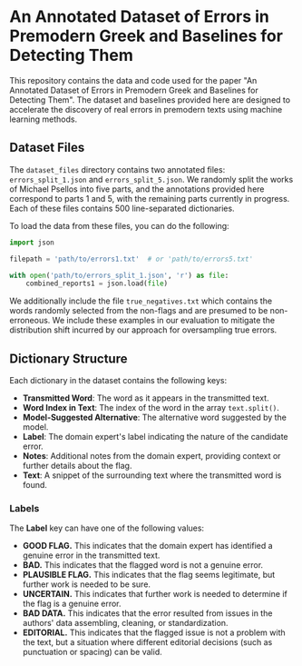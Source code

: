 # An Annotated Dataset of Errors in Premodern Greek and Baselines for Detecting Them

This repository contains the data and code used for the paper "An Annotated Dataset of Errors in Premodern Greek and Baselines for Detecting Them". The dataset and baselines provided here are designed to accelerate the discovery of real errors in premodern texts using machine learning methods.

## Dataset Files

The `dataset_files` directory contains two annotated files: `errors_split_1.json` and `errors_split_5.json`. We randomly split the works of Michael Psellos into five parts, and the annotations provided here correspond to parts 1 and 5, with the remaining parts currently in progress. Each of these files contains 500 line-separated dictionaries.

To load the data from these files, you can do the following:

```python
import json

filepath = 'path/to/errors1.txt'  # or 'path/to/errors5.txt'

with open('path/to/errors_split_1.json', 'r') as file:
    combined_reports1 = json.load(file)
```
We additionally include the file `true_negatives.txt` which contains the words randomly selected from the non-flags and are presumed to be non-erroneous. We include these examples in our evaluation to mitigate the distribution shift incurred by our approach for oversampling true errors. 

## Dictionary Structure

Each dictionary in the dataset contains the following keys:

- **Transmitted Word**: The word as it appears in the transmitted text.
- **Word Index in Text**: The index of the word in the array `text.split()`.
- **Model-Suggested Alternative**: The alternative word suggested by the model.
- **Label**: The domain expert's label indicating the nature of the candidate error.
- **Notes**: Additional notes from the domain expert, providing context or further details about the flag.
- **Text**: A snippet of the surrounding text where the transmitted word is found.

### Labels

The **Label** key can have one of the following values:

- **GOOD FLAG.** This indicates that the domain expert has identified a genuine error in the transmitted text.
- **BAD.** This indicates that the flagged word is not a genuine error.
- **PLAUSIBLE FLAG.** This indicates that the flag seems legitimate, but further work is needed to be sure.
- **UNCERTAIN.** This indicates that further work is needed to determine if the flag is a genuine error.
- **BAD DATA.** This indicates that the error resulted from issues in the authors' data assembling, cleaning, or standardization.
- **EDITORIAL.** This indicates that the flagged issue is not a problem with the text, but a situation where different editorial decisions (such as punctuation or spacing) can be valid.



